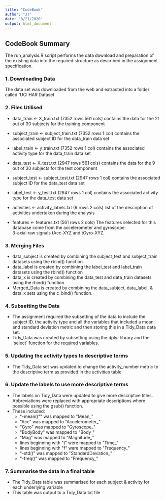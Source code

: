 ```yaml
---
title: "CodeBook"
author: "JT"
date: "8/21/2020"
output: html_document
---
```


## CodeBook Summary

The run_analysis.R script performs the data download and preparation of the existing data into the required structure as described in the assignment specification.

### 1. Downloading Data

The data set was downloaded from the web and extracted into a folder called 'UCI HAR Dataset'

### 2. Files Utilised

* data_train <- X_train.txt (7352 rows 561 cols)
    contains the data for the 21 out of 30 subjects for the training component

* subject_train <- subject_train.txt (7352 rows 1 col)
    contains the associated subject ID for the data_train data set
  
* label_train <- y_train.txt (7352 rows 1 col)
    contains the associated activity type for the data_train data set    

* data_test <- X_test.txt (2947 rows 561 cols)
    contains the data for the 9 out of 30 subjects for the test component


* subject_test <- subject_test.txt (2947 rows 1 col)
    contains the associated subject ID for the data_test data set

* label_test <- y_test.txt (2947 rows 1 col)
    contains the associated activity type for the data_test data set   

* activities <- activity_labels.txt (6 rows 2 cols)
    list of the description of activities undertaken during the analysis

* features <- features.txt (561 rows 2 cols)
    The features selected for this database come from the accelerometer and gyroscope       
    3-axial raw signals tAcc-XYZ and tGyro-XYZ. 
    
### 3. Merging Files

* data_subject is created by combining the subject_test and subject_train datasets using the rbind() function
* data_label is created by combining the label_test and label_train datasets using the rbind() function
* data_x is created by combining the data_test and data_train datasets using the rbind() function
* Merged_Data is created by combining the data_subject, data_label, & data_x sets using the c_bind() function.

### 4. Subsetting the Data

* The assignment required the subsetting of the data to include the subject ID, the activity type and all the variables that included a mean and standard deviation metric and then storing this in a Tidy_Data data set.
* Tidy_Data was created by subsetting using the dplyr library and the 'select' function for the required variables.

### 5. Updating the activity types to descriptive terms

* The Tidy_Data set was updated to change the activity_number metric to the descriptive term as provided in the activities table

### 6. Update the labels to use more descriptive terms

* The labels on Tidy_Data were updated to give more descriptive titles. Abbreviations were replaced with appropriate descriptions where possible using the gsub() function. 
* These included:
  - "-mean()"" was mapped to "Mean_"
  - "Acc" was mapped to "Accelerometer_"
  - "Gyro" was mapped to "Gyroscope_"
  - "BodyBody" was mapped to "Body_"
  - "Mag" was mapped to "Magnitude_"
  - lines beginning with "t" were mapped to "Time_"
  - lines beginning with "f" were mapped to "Frequency_"
  - "-std()" was mapped to "StandardDeviation_"
  - "-freq()" was mapped to "Frequency_"
  
### 7. Summarise the data in a final table


* The Tidy_Data table was summarised for each subject & activity for each underlying variable
* This table was output to a Tidy_Data.txt file


